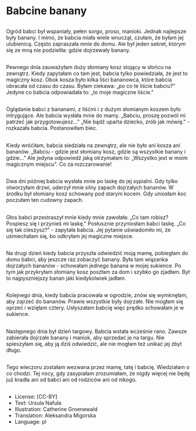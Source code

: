 # Babcine banany

##
Ogród babci był wspaniały, pełen sorgo, proso, manioki. Jednak najlepsze były banany. I mimo, że babcia miała wiele wnucząt, czułam, że byłam jej ulubienicą. Często zapraszała mnie do domu. Ale był jeden sekret, którym się ze mną nie podzieliła: gdzie dojrzewały banany.

##
Pewnego dnia zauważyłam duży słomiany kosz stojący w słońcu na zewnątrz. Kiedy zapytałam co tam jest, babcia tylko powiedziała, że jest to magiczny kosz. Obok kosza było kilka liści bananowca, które babcia obracała od czasu do czasu. Byłam ciekawa: „po co te liście babciu?" Jedyne co babcia odpowiadała to: „to moje magiczne liście."

##
Oglądanie babci z bananami, z liśćmi i z dużym słomianym koszem było intrygujące. Ale babcia wysłała mnie do mamy. „Babciu, proszę pozwól mi patrzeć jak przygotowujesz..." „Nie bądź uparta dziecko, zrób jak mówię." - rozkazała babcia. Postanowiłam biec.

##
Kiedy wróćiłam, babcia siedziała na zewnątrz, ale nie było ani kosza ani bananów. „Babciu - gdzie jest słomiany kosz, gdzie są wszystkie banany i gdzie..." Ale jedyna odpowiedź jaką otrzymałam to: „Wszystko jest w moim magicznym miejscu". Co za rozczarowanie!

##
Dwa dni później babcia wysłała mnie po laskę do jej sypialni. Gdy tylko otworzyłam drzwi, uderzył mnie silny zapach dojrzałych bananów. W środku był słomiany kosz schowany pod starym kocem. Gdy uniosłam koc poczułam ten cudowny zapach.

##
Głos babci przestraszył mnie kiedy mnie zawołała: „Co tam robisz? Pospiesz się i przynieś mi laskę." Posłusznie przyniosłam babci laskę. „Co się tak cieszysz?" - zapytała babcia. Jej pytanie uświadomiło mi, że uśmiechałam się, bo odkryłam jej magiczne miejsce.

##
Na drugi dzień kiedy babcia przyszła odwiedzić moją mamę, pobiegłam do domu babci, aby jeszcze raz zobaczyć banany. Była tam wiązanka dojrzałych bananów - schowałam jednego banana w mojej sukience. Po tym jak przykryłam słomiany kosz poszłam za dom i szybko go zjadłam. Był to najpyszniejszy banan jaki kiedykolwiek jadłam.

##
Kolejnego dnia, kiedy babcia pracowała w ogrodzie, znów się wymknęłam, aby zajrzeć do bananów. Prawie wszystkie były dojrzałe. Nie mogłam się oprzeć i wzięłam cztery. Usłyszałam babcię więc prędko schowałam je w sukience.

##
Następnego dnia był dzień targowy. Babcia wstała wcześnie rano. Zawsze zabierała dojrzałe banany i maniok, aby sprzedać je na targu. Nie spieszyłam się, aby ją dziś odwiedzić, ale nie mogłam też unikać jej zbyt długo.

##
Tego wieczoru zostałam wezwana przez mamę, tatę i babcię. Wiedziałam o co chodzi. Tej nocy, gdy zasypiałam zrozumiałam, że nigdy więcej nie będę już kradła ani od babci ani od rodziców ani od nikogo.

##
* License: [CC-BY]
* Text: Ursula Nafula
* Illustration: Catherine Groenewald
* Translation: Aleksandra Migorska
* Language: pl

